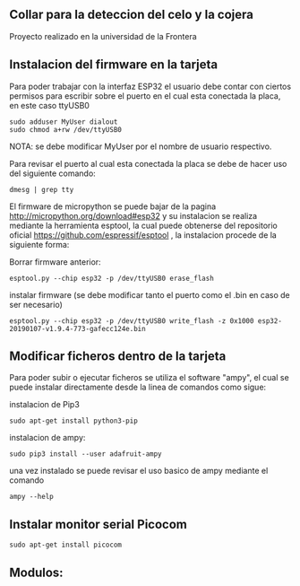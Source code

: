 ## Collar para la deteccion del celo y la cojera

Proyecto realizado en la universidad de la Frontera

## Instalacion del firmware en la tarjeta
Para poder trabajar con la interfaz ESP32 el usuario debe contar con ciertos permisos para escribir sobre el puerto en el cual esta conectada la placa, en este caso ttyUSB0
```
sudo adduser MyUser dialout
sudo chmod a+rw /dev/ttyUSB0
```
NOTA: se debe modificar MyUser por el nombre de usuario respectivo.

Para revisar el puerto al cual esta conectada la placa se debe de hacer uso del siguiente comando:
```
dmesg | grep tty
```

El firmware de micropython se puede bajar de la pagina http://micropython.org/download#esp32 y su instalacion se realiza mediante la herramienta esptool, la cual puede obtenerse del repositorio oficial https://github.com/espressif/esptool , la instalacion procede de la siguiente forma:

Borrar firmware anterior:

```
esptool.py --chip esp32 -p /dev/ttyUSB0 erase_flash	
```
instalar firmware (se debe modificar tanto el puerto como el .bin en caso de ser necesario)
```
esptool.py --chip esp32 -p /dev/ttyUSB0 write_flash -z 0x1000 esp32-20190107-v1.9.4-773-gafecc124e.bin
```
## Modificar ficheros dentro de la tarjeta
Para poder subir o ejecutar ficheros se utiliza el software "ampy", el cual se puede instalar directamente desde la linea de comandos como sigue:

instalacion de Pip3
```
sudo apt-get install python3-pip
```
instalacion de ampy:
```
sudo pip3 install --user adafruit-ampy
```
una vez instalado se puede revisar el uso basico de ampy mediante el comando
```
ampy --help
```
## Instalar monitor serial Picocom
```
sudo apt-get install picocom
```
## Modulos:
